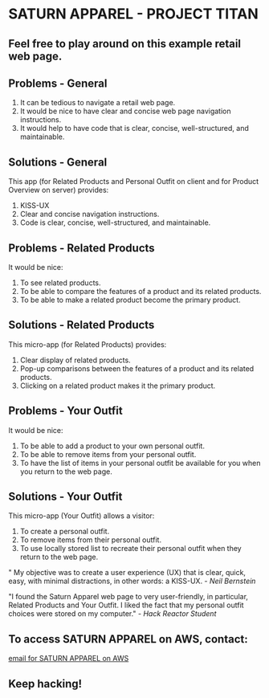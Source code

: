 # SATURN APPAREL - PROJECT TITAN
## Feel free to play around on this example retail web page.

## Problems - General
1. It can be tedious to navigate a retail web page.
2. It would be nice to have clear and concise web page navigation instructions.
3. It would help to have code that is clear, concise, well-structured, and maintainable.

## Solutions - General
This app (for Related Products and Personal Outfit on client and for Product Overview on server) provides:
1. KISS-UX 
2. Clear and concise navigation instructions.
3. Code is clear, concise, well-structured, and maintainable.

## Problems - Related Products
It would be nice: 
1. To see related products.
2. To be able to compare the features of a product and its related products.
3. To be able to make a related product become the primary product.

## Solutions - Related Products
This micro-app (for Related Products) provides:
1. Clear display of related products.
2. Pop-up comparisons between the features of a product and its related products.
3. Clicking on a related product makes it the primary product.

## Problems - Your Outfit
It would be nice:
1. To be able to add a product to your own personal outfit.
2. To be able to remove items from your personal outfit.
3. To have the list of items in your personal outfit be available for you when you return to the web page.

## Solutions - Your Outfit
This micro-app (Your Outfit) allows a visitor:
1. To create a personal outfit.
2. To remove items from their personal outfit.
3. To use locally stored list to recreate their personal outfit when they return to the web page.

" My objective was to create a user experience (UX) that is clear, quick, easy, with minimal distractions, in other words: a KISS-UX. *- Neil Bernstein*

"I found the Saturn Apparel web page to very user-friendly, in particular, Related Products and Your Outfit. I liked the fact that my personal outfit choices were stored on my computer." *- Hack Reactor Student*

## To access SATURN APPAREL on AWS, contact:
[email for SATURN APPAREL on AWS](mailto:nsbernstein52@gmail.com)

## **Keep hacking!**
